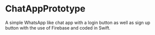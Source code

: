 # ChatAppPrototype

A simple WhatsApp like chat app with a login button as well as sign up button with the use of Firebase and coded in Swift.
